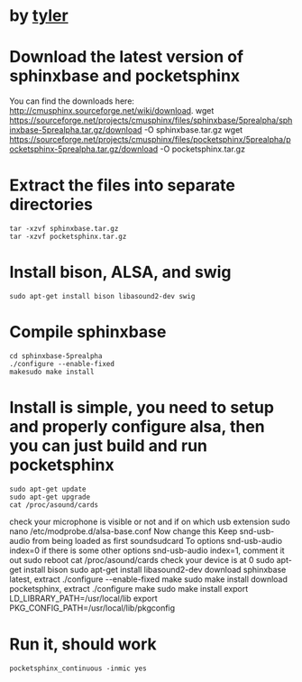 
# by [tyler]
# Download the latest version of sphinxbase and pocketsphinx
You can find the downloads here: http://cmusphinx.sourceforge.net/wiki/download.
    wget https://sourceforge.net/projects/cmusphinx/files/sphinxbase/5prealpha/sphinxbase-5prealpha.tar.gz/download -O sphinxbase.tar.gz
    wget https://sourceforge.net/projects/cmusphinx/files/pocketsphinx/5prealpha/pocketsphinx-5prealpha.tar.gz/download -O pocketsphinx.tar.gz
# Extract the files into separate directories
    tar -xzvf sphinxbase.tar.gz
    tar -xzvf pocketsphinx.tar.gz
# Install bison, ALSA, and swig
    sudo apt-get install bison libasound2-dev swig
# Compile sphinxbase
    cd sphinxbase-5prealpha
    ./configure --enable-fixed
    makesudo make install
# Install is simple, you need to setup and properly configure alsa, then you can just build and run pocketsphinx
    sudo apt-get update
    sudo apt-get upgrade
    cat /proc/asound/cards
check your microphone is visible or not and if on which usb extension
    sudo nano /etc/modprobe.d/alsa-base.conf
    Now change this
    Keep snd-usb-audio from being loaded as first soundsudcard
    To options snd-usb-audio index=0
if there is some other options snd-usb-audio index=1, comment it out
    sudo reboot
    cat /proc/asound/cards
check your device is at 0
    sudo apt-get install bison
    sudo apt-get install libasound2-dev
download sphinxbase latest, extract
    ./configure --enable-fixed
    make
    sudo make install
download pocketsphinx, extract
    ./configure
    make
    sudo make install
    export LD_LIBRARY_PATH=/usr/local/lib
    export PKG_CONFIG_PATH=/usr/local/lib/pkgconfig
# Run it, should work
    pocketsphinx_continuous -inmic yes

[tyler]: https://howchoo.com/u/tyler
